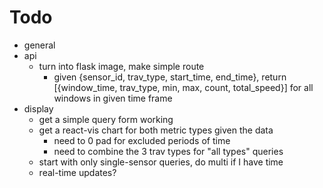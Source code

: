 # Todo
- general
- api
  - turn into flask image, make simple route
    - given {sensor_id, trav_type, start_time, end_time},
      return [{window_time, trav_type, min, max, count, total_speed}]
      for all windows in given time frame
- display
  - get a simple query form working
  - get a react-vis chart for both metric types given the data
    - need to 0 pad for excluded periods of time
    - need to combine the 3 trav types for "all types" queries
  - start with only single-sensor queries, do multi if I have time
  - real-time updates?
